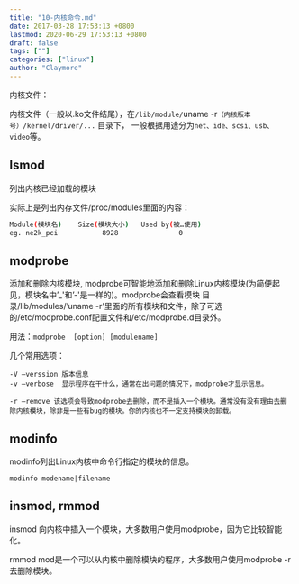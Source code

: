 ```yaml
---
title: "10-内核命令.md"
date: 2017-03-28 17:53:13 +0800
lastmod: 2020-06-29 17:53:13 +0800
draft: false
tags: [""]
categories: ["linux"]
author: "Claymore"
---
```






内核文件：

内核文件（一般以.ko文件结尾），在`/lib/module/`uname -r`（内核版本号）/kernel/driver/...`  目录下， 一般根据用途分为`net、ide、scsi、usb、video`等。



## lsmod

列出内核已经加载的模块

实际上是列出内存文件/proc/modules里面的内容：

``` sh
Module(模块名)    Size(模块大小)   Used by(被…使用)
eg. ne2k_pci           8928               0
```



## modprobe

添加和删除内核模块, modprobe可智能地添加和删除Linux内核模块(为简便起见，模块名中’_'和’-'是一样的)。modprobe会查看模块 目录/lib/modules/’uname -r’里面的所有模块和文件，除了可选的/etc/modprobe.conf配置文件和/etc/modprobe.d目录外。

用法：`modprobe  [option] [modulename]`

几个常用选项：

```
-V –verssion 版本信息
-v –verbose  显示程序在干什么，通常在出问题的情况下，modprobe才显示信息。

-r –remove 该选项会导致modprobe去删除，而不是插入一个模块。通常没有没有理由去删除内核模块，除非是一些有bug的模块。你的内核也不一定支持模块的卸载。
```



## modinfo

modinfo列出Linux内核中命令行指定的模块的信息。

`modinfo modename|filename`



## insmod, rmmod

insmod 向内核中插入一个模块，大多数用户使用modprobe，因为它比较智能化。

rmmod  mod是一个可以从内核中删除模块的程序，大多数用户使用modprobe -r去删除模块。